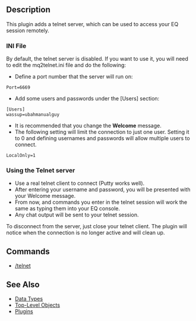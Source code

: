 ## Description

This plugin adds a telnet server, which can be used to access your EQ session remotely.

### INI File

By default, the telnet server is disabled. If you want to use it, you will need to edit the mq2telnet.ini file and do
the following:

-   Define a port number that the server will run on:

<!-- -->

    Port=6669

-   Add some users and passwords under the \[Users\] section:

<!-- -->

    [Users]
    wassup=ubahmanualguy

-   It is recommended that you change the **Welcome** message.
-   The following setting will limit the connection to just one user. Setting it to 0 and defining usernames and
    passwords will allow multiple users to connect.

<!-- -->

    LocalOnly=1

### Using the Telnet server

-   Use a real telnet client to connect (Putty works well).
-   After entering your username and password, you will be presented with your Welcome message.
-   From now, and commands you enter in the telnet session will work the same as typing them into your EQ console.
-   Any chat output will be sent to your telnet session.

To disconnect from the server, just close your telnet client. The plugin will notice when the connection is no longer
active and will clean up.

## Commands

-   [/telnet](../commands/telnet.md)

## See Also

-   [Data Types](../data-types/data-types.md)
-   [Top-Level Objects](../top-level-objects/top-level-objects.md)
-   [Plugins](../documentation/macroquest2-plugins.md)


